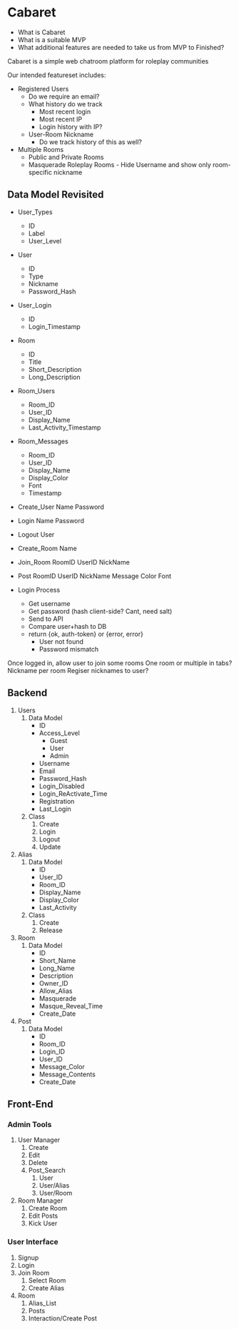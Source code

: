 # Cabaret
* What is Cabaret
* What is a suitable MVP
* What additional features are needed to take us from MVP to Finished?

Cabaret is a simple web chatroom platform for roleplay communities

Our intended featureset includes:
* Registered Users
  * Do we require an email?
  * What history do we track
    * Most recent login
    * Most recent IP
    * Login history with IP?
  * User-Room Nickname
    * Do we track history of this as well?
* Multiple Rooms
  * Public and Private Rooms
  * Masquerade Roleplay Rooms - Hide Username and show only room-specific nickname


## Data Model Revisited
* User_Types
  * ID
  * Label
  * User_Level

* User
  * ID
  * Type
  * Nickname
  * Password_Hash

* User_Login
  * ID
  * Login_Timestamp

* Room
  * ID
  * Title
  * Short_Description
  * Long_Description

* Room_Users
  * Room_ID
  * User_ID
  * Display_Name
  * Last_Activity_Timestamp

* Room_Messages
  * Room_ID
  * User_ID
  * Display_Name
  * Display_Color
  * Font
  * Timestamp

* Create_User Name Password
* Login Name Password
* Logout User
* Create_Room Name
* Join_Room RoomID UserID NickName
* Post RoomID UserID NickName Message Color Font

* Login Process
  * Get username
  * Get password (hash client-side?  Cant, need salt)
  * Send to API
  * Compare user+hash to DB
  * return {ok, auth-token} or {error, error}
    * User not found
    * Password mismatch

Once logged in, allow user to join some rooms
One room or multiple in tabs?
Nickname per room
Regiser nicknames to user?

## Backend
1) Users
   1) Data Model
      * ID
      * Access_Level
        * Guest
        * User
        * Admin
      * Username
      * Email
      * Password_Hash
      * Login_Disabled
      * Login_ReActivate_Time
      * Registration
      * Last_Login
   2) Class
      1) Create
      2) Login
      3) Logout
      4) Update
2) Alias
   1) Data Model
      * ID
      * User_ID
      * Room_ID
      * Display_Name
      * Display_Color
      * Last_Activity
   2) Class
      1) Create
      2) Release
3) Room
   1) Data Model
      * ID
      * Short_Name
      * Long_Name
      * Description
      * Owner_ID
      * Allow_Alias
      * Masquerade
      * Masque_Reveal_Time
      * Create_Date
4) Post
   1) Data Model
      * ID
      * Room_ID
      * Login_ID
      * User_ID
      * Message_Color
      * Message_Contents
      * Create_Date

## Front-End
### Admin Tools
1) User Manager
   1) Create
   2) Edit
   3) Delete
   4) Post_Search
      1) User
      2) User/Alias
      3) User/Room
2) Room Manager
   1) Create Room
   2) Edit Posts
   3) Kick User

### User Interface
1) Signup
2) Login
3) Join Room
   1) Select Room
   2) Create Alias
4) Room
   1) Alias_List
   2) Posts
   3) Interaction/Create Post

